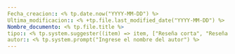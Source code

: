 ```yaml
---
Fecha_creacion:: <% tp.date.now("YYYY-MM-DD") %>
Ultima_modificacion:: <% +tp.file.last_modified_date("YYYY-MM-DD") %>
Nombre_documento: <% tp.file.title %>
tipo:: <% tp.system.suggester((item) => item, ["Reseña corta", "Reseña larga"]) %>
autor:: <% tp.system.prompt("Ingrese el nombre del autor") %>
---
```


 

